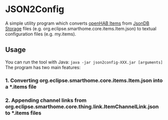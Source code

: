 # JSON2Config
 
A simple utility program which converts [openHAB Items](https://www.openhab.org/docs/configuration/items.html) from [JsonDB Storage](https://www.openhab.org/docs/administration/jsondb.html) files (e.g. org.eclipse.smarthome.core.items.Item.json) to textual configuration files (e.g. my.items).



## Usage

You can run the tool with Java:
```java -jar json2config-XXX.jar [arguments]```
The program has two main features:


### 1. Converting org.eclipse.smarthome.core.items.Item.json into a *.items file



### 2. Appending channel links from org.eclipse.smarthome.core.thing.link.ItemChannelLink.json to *.items files


